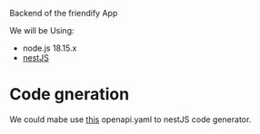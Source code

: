 Backend of the friendify App

We will be Using:
- node.js 18.15.x
- [nestJS](https://docs.nestjs.com)

# Code gneration
We could mabe use [this](https://github.com/Ryan-Sin/swagger-nestjs-codegen) openapi.yaml to nestJS code generator.
